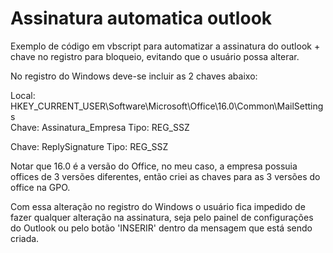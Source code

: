 # Assinatura automatica outlook
Exemplo de código em vbscript para automatizar a assinatura do outlook + chave no registro para bloqueio, evitando que o usuário possa alterar.

No registro do Windows deve-se incluir as 2 chaves abaixo:

Local: HKEY_CURRENT_USER\Software\Microsoft\Office\16.0\Common\MailSettings    
Chave: Assinatura_Empresa
Tipo: REG_SSZ

Chave: ReplySignature
Tipo: REG_SSZ

Notar que 16.0 é a versão do Office, no meu caso, a empresa possuia offices de 3 versões diferentes, então criei as chaves para as 3 versões do office na GPO.

Com essa alteração no registro do Windows o usuário fica impedido de fazer qualquer alteração na assinatura, seja pelo painel de configurações do Outlook ou pelo botão 'INSERIR' dentro da mensagem que está sendo criada.

